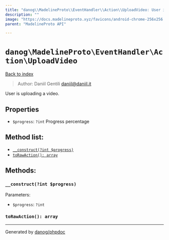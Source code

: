 ```yaml
---
title: "danog\\MadelineProto\\EventHandler\\Action\\UploadVideo: User is uploading a video."
description: ""
image: "https://docs.madelineproto.xyz/favicons/android-chrome-256x256.png"
parent: "MadelineProto API"

---
```

# `danog\MadelineProto\EventHandler\Action\UploadVideo`
[Back to index](../../../../index.html)

> Author: Daniil Gentili <daniil@daniil.it>  
  

User is uploading a video.  



## Properties
* `$progress`: `?int` Progress percentage

## Method list:
* [`__construct(?int $progress)`](#__construct)
* [`toRawAction(): array`](#toRawAction)

## Methods:
### <a name="__construct"></a> `__construct(?int $progress)`




Parameters:

* `$progress`: `?int`   



### <a name="toRawAction"></a> `toRawAction(): array`





---
Generated by [danog/phpdoc](https://phpdoc.daniil.it)
